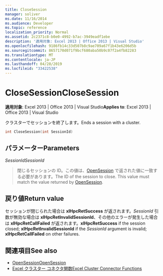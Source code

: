 ```yaml
---
title: CloseSession
manager: soliver
ms.date: 11/16/2014
ms.audience: Developer
ms.topic: reference
localization_priority: Normal
ms.assetid: 2c2371c8-b0e0-4992-b7ac-3949eadf1ebe
description: '適用対象: Excel 2013 | Office 2013 | Visual Studio'
ms.openlocfilehash: 9186fb14c33d507b8c9ae709a67f1b43e6206d5b
ms.sourcegitcommit: 8657170d071f9bcf680aba50b9c07f2a4fb82283
ms.translationtype: MT
ms.contentlocale: ja-JP
ms.lasthandoff: 04/28/2019
ms.locfileid: "33422538"
---
```

# <a name="closesession"></a><span data-ttu-id="45c30-103">CloseSession</span><span class="sxs-lookup"><span data-stu-id="45c30-103">CloseSession</span></span>

<span data-ttu-id="45c30-104">**適用対象**: Excel 2013 | Office 2013 | Visual Studio</span><span class="sxs-lookup"><span data-stu-id="45c30-104">**Applies to**: Excel 2013 | Office 2013 | Visual Studio</span></span> 
  
<span data-ttu-id="45c30-105">クラスターでセッションを終了します。</span><span class="sxs-lookup"><span data-stu-id="45c30-105">Ends a session with a cluster.</span></span>
  
```cpp
int CloseSession(int SessionId)
```

## <a name="parameters"></a><span data-ttu-id="45c30-106">パラメーター</span><span class="sxs-lookup"><span data-stu-id="45c30-106">Parameters</span></span>

<span data-ttu-id="45c30-107">_SessionId_</span><span class="sxs-lookup"><span data-stu-id="45c30-107">_SessionId_</span></span>
  
> <span data-ttu-id="45c30-p101">閉じるセッションの ID。この値は、[OpenSession](opensession.md) で返された値に一致する必要があります。</span><span class="sxs-lookup"><span data-stu-id="45c30-p101">The ID of the session to close. This value must match the value returned by [OpenSession](opensession.md).</span></span>
    
## <a name="return-value"></a><span data-ttu-id="45c30-110">戻り値</span><span class="sxs-lookup"><span data-stu-id="45c30-110">Return value</span></span>

<span data-ttu-id="45c30-111">セッションが閉じられた場合は **xlHpcRetSuccess** が返されます。_SessionId_ 引数が無効な場合は **xlHpcRetInvalidSessionId**、その他のエラーが発生した場合は **xlHpcRetCallFailed** が返されます。</span><span class="sxs-lookup"><span data-stu-id="45c30-111">**xlHpcRetSuccess** if the session closed; **xlHpcRetInvalidSessionId** if the  _SessionId_ argument is invalid; **xlHpcRetCallFailed** on other failures.</span></span> 
  
## <a name="see-also"></a><span data-ttu-id="45c30-112">関連項目</span><span class="sxs-lookup"><span data-stu-id="45c30-112">See also</span></span>

- [<span data-ttu-id="45c30-113">OpenSession</span><span class="sxs-lookup"><span data-stu-id="45c30-113">OpenSession</span></span>](opensession.md)
- [<span data-ttu-id="45c30-114">Excel クラスター コネクタ関数</span><span class="sxs-lookup"><span data-stu-id="45c30-114">Excel Cluster Connector Functions</span></span>](excel-cluster-connector-functions.md)

